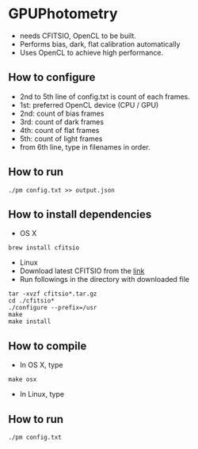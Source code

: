# GPUPhotometry
 * needs CFITSIO, OpenCL to be built.
 * Performs bias, dark, flat calibration automatically
  * Uses OpenCL to achieve high performance.

## How to configure
 * 2nd to 5th line of config.txt is count of each frames.
  * 1st: preferred OpenCL device (CPU / GPU)
  * 2nd: count of bias frames
  * 3rd: count of dark frames
  * 4th: count of flat frames
  * 5th: count of light frames
 * from 6th line, type in filenames in order.

## How to run
```
./pm config.txt >> output.json
```

## How to install dependencies
* OS X
```
brew install cfitsio
```
* Linux
 * Download latest CFITSIO from the [link](ftp://heasarc.gsfc.nasa.gov/software/fitsio/c/cfitsio_latest.tar.gz)
 * Run followings in the directory with downloaded file
```
tar -xvzf cfitsio*.tar.gz
cd ./cfitsio*
./configure --prefix=/usr
make
make install
```

## How to compile
* In OS X, type
```
make osx
```
* In Linux, type

## How to run
```
./pm config.txt
```